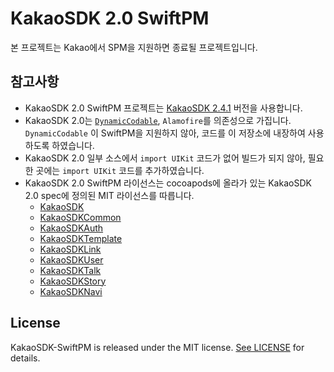 # KakaoSDK 2.0 SwiftPM

본 프로젝트는 Kakao에서 SPM을 지원하면 종료될 프로젝트입니다. 

## 참고사항

* KakaoSDK 2.0 SwiftPM 프로젝트는 [KakaoSDK 2.4.1](https://github.com/CocoaPods/Specs/blob/master/Specs/a/0/c/KakaoSDK/2.4.1/KakaoSDK.podspec.json) 버전을 사용합니다.
* KakaoSDK 2.0는 [`DynamicCodable`](https://github.com/levantAJ/AnyCodable), `Alamofire`를 의존성으로 가집니다. `DynamicCodable` 이 SwiftPM을 지원하지 않아, 코드를 이 저장소에 내장하여 사용하도록 하였습니다. 
* KakaoSDK 2.0 일부 소스에서 `import UIKit` 코드가 없어 빌드가 되지 않아, 필요한 곳에는 `import UIKit` 코드를 추가하였습니다.
* KakaoSDK 2.0 SwiftPM 라이선스는 cocoapods에 올라가 있는 KakaoSDK 2.0 spec에 정의된 MIT 라이선스를 따릅니다.
  * [KakaoSDK](https://github.com/CocoaPods/Specs/blob/master/Specs/a/0/c/KakaoSDK/2.4.1/KakaoSDK.podspec.json)
  * [KakaoSDKCommon](https://github.com/CocoaPods/Specs/blob/master/Specs/a/d/6/KakaoSDKCommon/2.4.1/KakaoSDKCommon.podspec.json)
  * [KakaoSDKAuth](https://github.com/CocoaPods/Specs/blob/master/Specs/a/6/c/KakaoSDKAuth/2.4.1/KakaoSDKAuth.podspec.json)
  * [KakaoSDKTemplate](https://github.com/CocoaPods/Specs/blob/master/Specs/6/d/3/KakaoSDKTemplate/2.4.1/KakaoSDKTemplate.podspec.json)
  * [KakaoSDKLink](https://github.com/CocoaPods/Specs/blob/master/Specs/1/a/0/KakaoSDKLink/2.4.1/KakaoSDKLink.podspec.json)
  * [KakaoSDKUser](https://github.com/CocoaPods/Specs/blob/master/Specs/3/0/f/KakaoSDKUser/2.4.1/KakaoSDKUser.podspec.json)
  * [KakaoSDKTalk](https://github.com/CocoaPods/Specs/blob/master/Specs/3/9/b/KakaoSDKTalk/2.4.1/KakaoSDKTalk.podspec.json)
  * [KakaoSDKStory](https://github.com/CocoaPods/Specs/blob/master/Specs/9/5/5/KakaoSDKStory/2.4.1/KakaoSDKStory.podspec.json)
  * [KakaoSDKNavi](https://github.com/CocoaPods/Specs/blob/master/Specs/8/5/9/KakaoSDKNavi/2.4.1/KakaoSDKNavi.podspec.json)

## License

KakaoSDK-SwiftPM is released under the MIT license. [See LICENSE](https://github.com/minsOne/KakaoSDK-SwiftPM/blob/master/LICENSE) for details.
